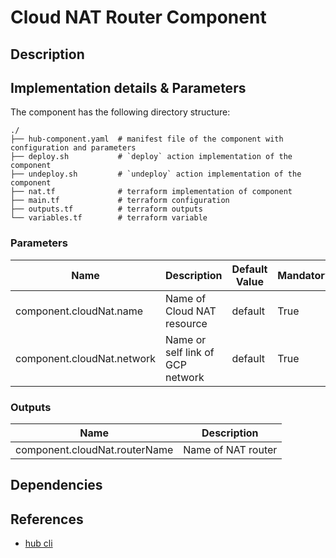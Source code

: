 # Cloud NAT Router Component

## Description

## Implementation details & Parameters

The component has the following directory structure:

```text
./
├── hub-component.yaml  # manifest file of the component with configuration and parameters
├── deploy.sh           # `deploy` action implementation of the component
├── undeploy.sh         # `undeploy` action implementation of the component
├── nat.tf              # terraform implementation of component
├── main.tf             # terraform configuration
├── outputs.tf          # terraform outputs
└── variables.tf        # terraform variable
```

### Parameters

| Name      | Description | Default Value | Mandatory?
| --------- | ---------   | --------- | ---------
| component.cloudNat.name | Name of Cloud NAT resource | default | True
| component.cloudNat.network | Name or self link of GCP network | default | True

### Outputs

| Name      | Description
| --------- | ---------
| component.cloudNat.routerName | Name of NAT router

## Dependencies

## References

* [hub cli](https://github.com/agilestacks/hub/wiki)

